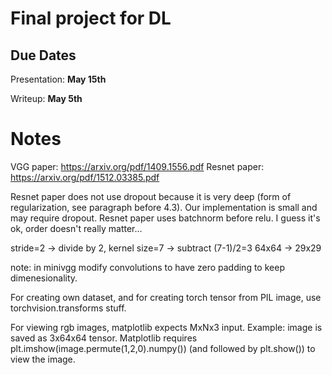 # Final project for DL

Due Dates
---------
Presentation: <b>May 15th</b>

Writeup: <b>May 5th</b>


Notes
=====

VGG paper: https://arxiv.org/pdf/1409.1556.pdf
Resnet paper: https://arxiv.org/pdf/1512.03385.pdf


Resnet paper does not use dropout because it is very deep (form of regularization, see paragraph before 4.3). Our implementation is small and may require dropout.
Resnet paper uses batchnorm before relu. I guess it's ok, order doesn't really matter...

stride=2 -> divide by 2, kernel size=7 -> subtract (7-1)/2=3
64x64 -> 29x29

note: in minivgg modify convolutions to have zero padding to keep dimenesionality.

For creating own dataset, and for creating torch tensor from PIL image, use torchvision.transforms stuff.

For viewing rgb images, matplotlib expects MxNx3 input.
Example: image is saved as 3x64x64 tensor. Matplotlib requires plt.imshow(image.permute(1,2,0).numpy()) (and followed by plt.show()) to view the image.
